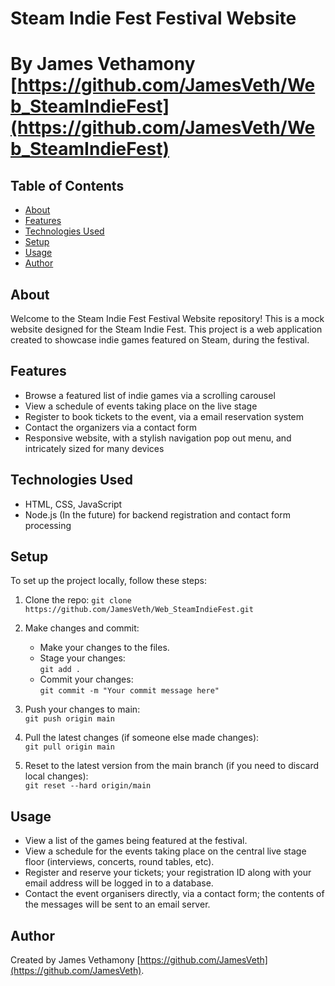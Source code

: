 # Steam Indie Fest Festival Website
# By James Vethamony [https://github.com/JamesVeth/Web_SteamIndieFest](https://github.com/JamesVeth/Web_SteamIndieFest)

## Table of Contents
- [About](#about)
- [Features](#features)
- [Technologies Used](#technologies-used)
- [Setup](#setup)
- [Usage](#usage)
- [Author](#author)

## About
Welcome to the Steam Indie Fest Festival Website repository! This is a mock website designed for the Steam Indie Fest. 
This project is a web application created to showcase indie games featured on Steam, during the festival.

## Features
- Browse a featured list of indie games via a scrolling carousel
- View a schedule of events taking place on the live stage
- Register to book tickets to the event, via a email reservation system
- Contact the organizers via a contact form
- Responsive website, with a stylish navigation pop out menu, and intricately sized for many devices

## Technologies Used
- HTML, CSS, JavaScript
- Node.js (In the future) for backend registration and contact form processing

## Setup
To set up the project locally, follow these steps:

1. Clone the repo:
   `git clone https://github.com/JamesVeth/Web_SteamIndieFest.git`

2. Make changes and commit:
   - Make your changes to the files.
   - Stage your changes:  
     `git add .`
   - Commit your changes:  
     `git commit -m "Your commit message here"`
     
3. Push your changes to main:  
     `git push origin main`

4. Pull the latest changes (if someone else made changes):  
     `git pull origin main`
   
6. Reset to the latest version from the main branch (if you need to discard local changes):  
     `git reset --hard origin/main`
     

## Usage
- View a list of the games being featured at the festival.
- View a schedule for the events taking place on the central live stage floor (interviews, concerts, round tables, etc).
- Register and reserve your tickets; your registration ID along with your email address will be logged in to a database.
- Contact the event organisers directly, via a contact form; the contents of the messages will be sent to an email server.

## Author
Created by James Vethamony [https://github.com/JamesVeth](https://github.com/JamesVeth).
